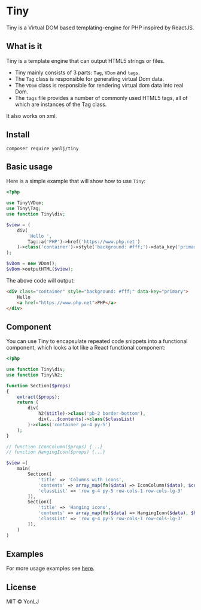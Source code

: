 # Tiny
Tiny is a Virtual DOM based templating-engine for PHP inspired by ReactJS.

## What is it

Tiny is a template engine that can output HTML5 strings or files.

+ Tiny mainly consists of 3 parts: `Tag`, `VDom` and `tags`.
+ The `Tag` class is responsible for generating virtual Dom data.
+ The `VDom` class is responsible for rendering virtual dom data into real Dom.
+ The `tags` file provides a number of commonly used HTML5 tags, all of which are instances of the Tag class.

It also works on xml.

## Install

`composer require yonlj/tiny`

## Basic usage

Here is a simple example that will show how to use `Tiny`:

```php
<?php

use Tiny\VDom;
use Tiny\Tag;
use function Tiny\div;

$view = (
    div(
        'Hello ',
        Tag::a('PHP')->href('https://www.php.net')
    )->class('container')->style('background: #fff;')->data_key('primary')
);

$vDom = new VDom();
$vDom->outputHTML($view);
```
The above code will output:

```html
<div class="container" style="background: #fff;" data-key="primary">
    Hello
    <a href="https://www.php.net">PHP</a>
</div>
```

## Component

You can use Tiny to encapsulate repeated code snippets into a functional component, which looks a lot like a React functional component:

```php
<?php

use function Tiny\div;
use function Tiny\h2;

function Section($props)
{
    extract($props);
    return (
        div(
            h2($title)->class('pb-2 border-bottom'),
            div(...$contents)->class($classList)
        )->class('container px-4 py-5')
    );
}

// function IconColumn($props) {...}
// function HangingIcon($props) {...}

$view =(
    main(
        Section([
            'title' => 'Columns with icons',
            'contents' => array_map(fn($data) => IconColumn($data), $columnsData),
            'classList' => 'row g-4 py-5 row-cols-1 row-cols-lg-3'
        ]),
        Section([
            'title' => 'Hanging icons',
            'contents' => array_map(fn($data) => HangingIcon($data), $hangingData),
            'classList' => 'row g-4 py-5 row-cols-1 row-cols-lg-3'
        ]),
    )
)
```

## Examples

For more usage examples see [here](https://github.com/YonLJ/Tiny/tree/master/examples).

## License
MIT © YonLJ

